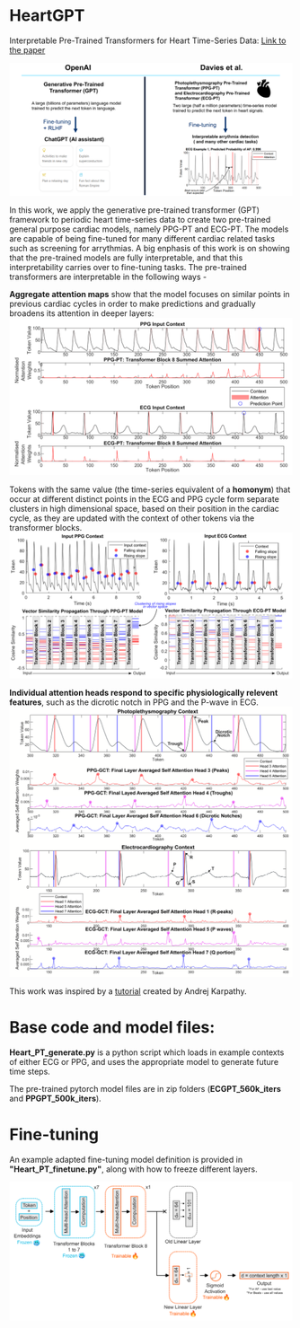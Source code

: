 # HeartGPT
Interpretable Pre-Trained Transformers for Heart Time-Series Data: 
[Link to the paper](https://www.arxiv.org/abs/2407.20775)

![GPT_comparison](figures/Comparison_slide_cropped.png)

In this work,  we apply the generative pre-trained transformer (GPT) framework to periodic heart time-series data to create two pre-trained general purpose cardiac models, namely PPG-PT and ECG-PT. The models are capable of being fine-tuned for many different cardiac related tasks such as screening for arrythmias. A big enphasis of this work is on showing that the pre-trained models are fully interpretable, and that this interpretability carries over to fine-tuning tasks. The pre-trained transformers are interpretable in the following ways -

**Aggregate attention maps** show that the model focuses on similar points in previous cardiac cycles in order to make predictions and gradually broadens its attention in deeper layers:
![Aggregate Attention](figures/aggregate_attention_editw.png)

Tokens with the same value (the time-series equivalent of a **homonym**) that occur at different distinct points in the ECG and PPG cycle form separate clusters in high dimensional space, based on their position in the cardiac cycle, as they are updated with the context of other tokens via the transformer blocks.
![Homonyms](figures/homonyms_vector_similarityw.png)

**Individual attention heads respond to specific physiologically relevent features**, such as the dicrotic notch in PPG and the P-wave in ECG.
![individual_heads](figures/SA_individual_editw.png)


This work was inspired by a [tutorial](https://github.com/karpathy/ng-video-lecture) created by Andrej Karpathy.

# Base code and model files:
**Heart_PT_generate.py** is a python script which loads in example contexts of either ECG or PPG, and uses the appropriate model to generate future time steps.

The pre-trained pytorch model files are in zip folders (**ECGPT_560k_iters** and **PPGPT_500k_iters**).

# Fine-tuning

An example adapted fine-tuning model definition is provided in **"Heart_PT_finetune.py"**, along with how to freeze different layers. 

![Finetune_fig](figures/fine_tuning_diagramw.png)

